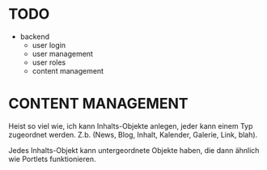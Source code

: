 TODO
====
* backend
  * user login
  * user management
  * user roles
  * content management


CONTENT MANAGEMENT
==================

Heist so viel wie, ich kann Inhalts-Objekte anlegen, jeder kann einem Typ
zugeordnet werden. Z.b. (News, Blog, Inhalt, Kalender, Galerie, Link, blah).

Jedes Inhalts-Objekt kann untergeordnete Objekte haben, die dann ähnlich wie
Portlets funktionieren.
